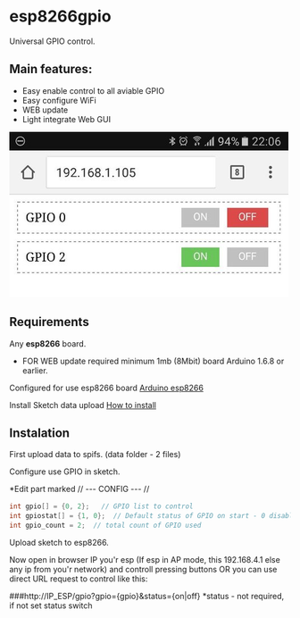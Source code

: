 # esp8266gpio

Universal GPIO control.

## Main features:

* Easy enable control to all aviable GPIO
* Easy configure WiFi
* WEB update
* Light integrate Web GUI


![Like this](https://raw.githubusercontent.com/zlo2k/files/master/gpio.jpg)

## Requirements

Any **esp8266** board.
* FOR WEB update required minimum 1mb (8Mbit) board 
Arduino 1.6.8 or earlier.

Сonfigured for use esp8266 board [Arduino esp8266](https://github.com/esp8266/Arduino)

Install Sketch data upload [How to install](http://arduino.esp8266.com/versions/1.6.5-1160-gef26c5f/doc/reference.html#file-system)

## Instalation

First upload data to spifs. (data folder - 2 files)

Configure use GPIO in sketch.

*Edit part marked  // ---  CONFIG --- //

```C++
int gpio[] = {0, 2};   // GPIO list to control
int gpiostat[] = {1, 0};  // Default status of GPIO on start - 0 disabled, 1 - enabled
int gpio_count = 2;  // total count of GPIO used
```
Upload sketch to esp8266.

Now open in browser IP you'r esp (If esp in AP mode, this 192.168.4.1 else any ip from you'r network) and controll pressing buttons OR you can use direct URL request to control like this:

###http://IP_ESP/gpio?gpio={gpio}&status={on|off}
*status - not required, if not set status switch


